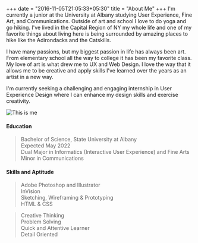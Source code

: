 +++
date = "2016-11-05T21:05:33+05:30"
title = "About Me"
+++
I'm currently a junior at the University at Albany studying User Experience, Fine Art, and Communications. Outside of art and school I love to do yoga and go hiking. I've lived in the Capital Region of NY my whole life and one of my favorite things about living here is 
being surrounded by amazing places to hike like the Adirondacks and the Catskills.

I have many passions, but my biggest passion in life has always been art. From elementary school all the way to college it has been my favorite class. My love of art is what drew me to UX and Web Design. I love the way 
that it allows me to be creative and apply skills I've learned over the years as an artist in a new way.

I'm currently seeking a challenging and engaging internship in User Experience Design where I can enhance my design skills and exercise creativity.



![This is me][1]



#### Education

>Bachelor of Science, State University at Albany   
>Expected May 2022   
>Dual Major in Informatics (Interactive User Experience) and Fine Arts   
>Minor in Communications

#### Skills and Aptitude

>Adobe Photoshop and Illustrator   
>InVision   
>Sketching, Wireframing & Prototyping   
>HTML & CSS      

>Creative Thinking   
>Problem Solving   
>Quick and Attentive Learner   
>Detail Oriented   


[1]: /img/aboutme.jpg
